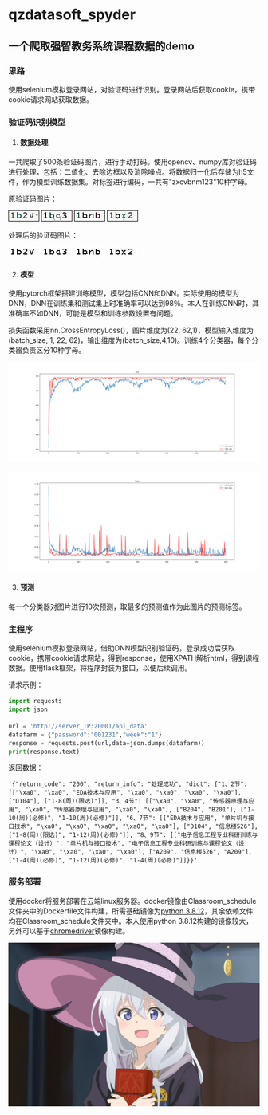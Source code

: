 # qzdatasoft_spyder
## 一个爬取强智教务系统课程数据的demo

### 思路

使用selenium模拟登录网站，对验证码进行识别。登录网站后获取cookie，携带cookie请求网站获取数据。

### 验证码识别模型

1. #### 数据处理

一共爬取了500条验证码图片，进行手动打码。使用opencv、numpy库对验证码进行处理，包括：二值化、去除边框以及消除噪点。将数据归一化后存储为h5文件，作为模型训练数据集。对标签进行编码，一共有"zxcvbnm123"10种字母。

原验证码图片：

![](https://github.com/hhhhpaaa/qzdatasoft_spyder/blob/master/Captcha_torch/img_label/1b2v.jpg)     ![1bc3](https://github.com/hhhhpaaa/qzdatasoft_spyder/blob/master/Captcha_torch/img_label/1bc3.jpg)     ![1bnb](https://github.com/hhhhpaaa/qzdatasoft_spyder/blob/master/Captcha_torch/img_label/1bnb.jpg)     ![1bx2](https://github.com/hhhhpaaa/qzdatasoft_spyder/blob/master/Captcha_torch/img_label/1bx2.jpg)

处理后的验证码图片：

![](https://github.com/hhhhpaaa/qzdatasoft_spyder/blob/master/Captcha_torch/img_pro/1b2v.jpg)     ![1bc3](https://github.com/hhhhpaaa/qzdatasoft_spyder/blob/master/Captcha_torch/img_pro/1bc3.jpg)     ![1bnb](https://github.com/hhhhpaaa/qzdatasoft_spyder/blob/master/Captcha_torch/img_pro/1bnb.jpg)     ![1bx2](https://github.com/hhhhpaaa/qzdatasoft_spyder/blob/master/Captcha_torch/img_pro/1bx2.jpg)

2.  #### 模型

使用pytorch框架搭建训练模型，模型包括CNN和DNN。实际使用的模型为DNN，DNN在训练集和测试集上时准确率可以达到98％。本人在训练CNN时，其准确率不如DNN，可能是模型和训练参数设置有问题。

损失函数采用nn.CrossEntropyLoss()，图片维度为(22, 62,1)，模型输入维度为(batch_size, 1, 22, 62)，输出维度为(batch_size,4,10)。训练4个分类器，每个分类器负责区分10种字母。

![acc](https://github.com/hhhhpaaa/qzdatasoft_spyder/blob/master/Captcha_torch/acc.png)

![loss](https://github.com/hhhhpaaa/qzdatasoft_spyder/blob/master/Captcha_torch/loss.png)

3.   #### 预测

每一个分类器对图片进行10次预测，取最多的预测值作为此图片的预测标签。

### 主程序

使用selenium模拟登录网站，借助DNN模型识别验证码，登录成功后获取cookie，携带cookie请求网站，得到response，使用XPATH解析html，得到课程数据。使用flask框架，将程序封装为接口，以便后续调用。

请求示例：

```python
import requests
import json

url = 'http://server_IP:20001/api_data'
datafarm = {"password":"001231","week":"1"}
response = requests.post(url,data=json.dumps(datafarm))
print(response.text)
```

返回数据：

```
'{"return_code": "200", "return_info": "处理成功", "dict": {"1、2节": [["\xa0", "\xa0", "EDA技术与应用", "\xa0", "\xa0", "\xa0", "\xa0"], ["D104"], ["1-8(周)(限选)"]], "3、4节": [["\xa0", "\xa0", "传感器原理与应用", "\xa0", "传感器原理与应用", "\xa0", "\xa0"], ["B204", "B201"], ["1-10(周)(必修)", "1-10(周)(必修)"]], "6、7节": [["EDA技术与应用", "单片机与接口技术", "\xa0", "\xa0", "\xa0", "\xa0", "\xa0"], ["D104", "信息楼526"], ["1-8(周)(限选)", "1-12(周)(必修)"]], "8、9节": [["电子信息工程专业科研训练与课程论文（设计）", "单片机与接口技术", "电子信息工程专业科研训练与课程论文（设计）", "\xa0", "\xa0", "\xa0", "\xa0"], ["A209", "信息楼526", "A209"], ["1-4(周)(必修)", "1-12(周)(必修)", "1-4(周)(必修)"]]}}'
```

### 服务部署

使用docker将服务部署在云端linux服务器。docker镜像由Classroom_schedule文件夹中的Dockerfile文件构建，所需基础镜像为[python 3.8.12](https://hub.docker.com/_/python)，其余依赖文件均在Classroom_schedule文件夹中。本人使用python 3.8.12构建的镜像较大，另外可以基于[chromedriver](https://hub.docker.com/r/spryker/chromedriver)镜像构建。

![](https://github.com/hhhhpaaa/qzdatasoft_spyder/blob/master/yln.jpg)

